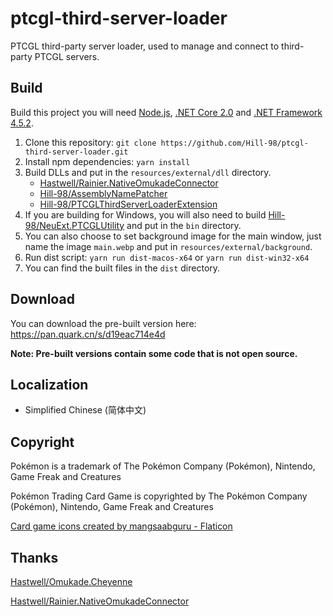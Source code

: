 # ptcgl-third-server-loader

PTCGL third-party server loader, used to manage and connect to third-party PTCGL servers.

## Build

Build this project you will need [Node.js](https://nodejs.org/), [.NET Core 2.0](https://dotnet.microsoft.com/en-us/download/dotnet/2.0) and [.NET Framework 4.5.2](https://dotnet.microsoft.com/en-us/download/dotnet-framework/net452).

1. Clone this repository: `git clone https://github.com/Hill-98/ptcgl-third-server-loader.git`
2. Install npm dependencies: `yarn install`
3. Build DLLs and put in the `resources/external/dll` directory.
   * [Hastwell/Rainier.NativeOmukadeConnector](https://github.com/Hastwell/Rainier.NativeOmukadeConnector)
   * [Hill-98/AssemblyNamePatcher](https://github.com/Hill-98/AssemblyNamePatcher)
   * [Hill-98/PTCGLThirdServerLoaderExtension](https://github.com/Hill-98/PTCGLThirdServerLoaderExtension)
4. If you are building for Windows, you will also need to build [Hill-98/NeuExt.PTCGLUtility](https://github.com/Hill-98/NeuExt.PTCGLUtility) and put in the `bin` directory.
5. You can also choose to set background image for the main window, just name the image `main.webp` and put in `resources/external/background`.
6. Run dist script: `yarn run dist-macos-x64` or `yarn run dist-win32-x64`
7. You can find the built files in the `dist` directory.

## Download

You can download the pre-built version here: <https://pan.quark.cn/s/d19eac714e4d>

**Note: Pre-built versions contain some code that is not open source.**

## Localization

* Simplified Chinese (简体中文)

## Copyright

Pokémon is a trademark of The Pokémon Company (Pokémon), Nintendo, Game Freak and Creatures

Pokémon Trading Card Game is copyrighted by The Pokémon Company (Pokémon), Nintendo, Game Freak and Creatures

<a href="https://www.flaticon.com/free-icons/card-game" title="Card game icons">Card game icons created by mangsaabguru - Flaticon</a>

## Thanks

[Hastwell/Omukade.Cheyenne](https://github.com/Hastwell/Omukade.Cheyenne)

[Hastwell/Rainier.NativeOmukadeConnector](https://github.com/Hastwell/Rainier.NativeOmukadeConnector)
